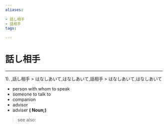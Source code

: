 ```yaml
---
aliases:
    
- 話し相手
- 話相手
tags:
    
---
```


# 話し相手
---
1).
,話し相手 > はなしあいて,はなしあいて,話相手 > はなしあいて,はなしあいて

- person with whom to speak
- someone to talk to
- companion
- advisor
- adviser
**( Noun;)**
> see also: 
            